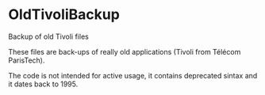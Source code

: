 # OldTivoliBackup
Backup of old Tivoli files

These files are back-ups of really old applications (Tivoli from Télécom ParisTech).

The code is not intended for active usage, it contains deprecated sintax and it dates back to 1995.

